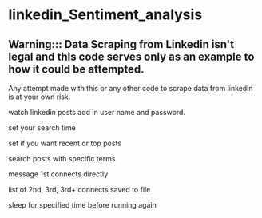 # linkedin_Sentiment_analysis


## Warning::: Data Scraping from Linkedin isn't legal and this code serves only as an example to how it could be attempted.
Any attempt made with this or any other code to scrape data from linkedin is at your own risk.


watch linkedin posts
add in user name and password.

set your search time


set if you want recent or top posts


search posts with specific terms


message 1st connects directly


list of 2nd, 3rd, 3rd+ connects saved to file


sleep for specified time before running again

